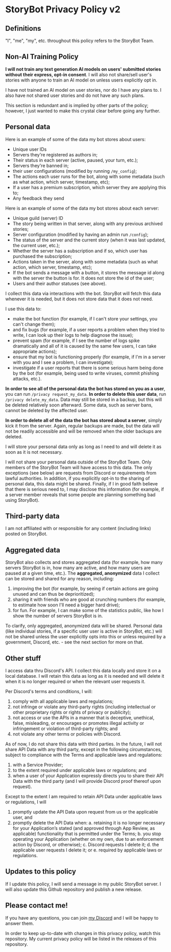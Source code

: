 # StoryBot Privacy Policy v2

## Definitions

"I", "me", "my", etc. throughout this policy refers to the StoryBot Team.

## Non-AI Training Policy

**I will not train any text generation AI models on users' submitted stories without their express, opt-in consent**. I will also not share/sell user's stories with anyone to train an AI model on unless users explicitly opt in.

I have not trained an AI model on user stories, nor do I have any plans to. I also have not shared user stories and do not have any such plans.

This section is redundant and is implied by other parts of the policy; however, I just wanted to make this crystal clear before going any further.

## Personal data

Here is an example of some of the data my bot stores about users:

- Unique user IDs
- Servers they're registered as authors in;
- Their status in each server (active, paused, your turn, etc.);
- Servers they're banned in;
- their user configurations (modified by running `/my_config`);
- The actions each user runs for the bot, along with some metadata (such as what action, which server, timestamp, etc);
- If a user has a premium subscription, which server they are applying this to;
- Any feedback they send

Here is an example of some of the data my bot stores about each server:

- Unique guild (server) ID
- The story being written in that server, along with any previous archived stories;
- Server configuration (modified by having an admin run `/config`);
- The status of the server and the current story (when it was last updated, the current user, etc.);
- Whether the server has a subscription and if so, which user has purchased the subscription;
- Actions taken in the server, along with some metadata (such as what action, which server, timestamp, etc);
- If the bot sends a message with a button, it stores the message id along with the server the button is for. It does not store the id of the user;
- Users and their author statuses (see above).

I collect this data via interactions with the bot. StoryBot will fetch this data whenever it is needed, but it does not store data that it does not need.

I use this data to:

- make the bot function (for example, if I can't store your settings, you can't change them);
- and fix bugs (for example, if a user reports a problem when they tried to write, I can look up their logs to help diagnose the issue);
- prevent spam (for example, if I see the number of logs spike dramatically and all of it is caused by the same few users, I can take appropriate actions);
- ensure that my bot is functioning properly (for example, if I'm in a server with you and I see a problem, I can investigate);
- investigate if a user reports that there is some serious harm being done by the bot (for example, being used to write viruses, commit phishing attacks, etc.).

**In order to see all of the personal data the bot has stored on you as a user**, you can run `/privacy request_my_data`. **In order to delete this user data**, run `/privacy delete_my_data`. Data may still be stored in a backup, but this will be deleted relatively soon afterward. Some data, such as server bans, cannot be deleted by the affected user.

**In order to delete all of the data the bot has stored about a server**, simply kick it from the server. Again, regular backups are made, but the data will not be readily accessible and will be removed when the older backups are deleted.

I will store your personal data only as long as I need to and will delete it as soon as it is not necessary.

I will not share your personal data outside of the StoryBot Team. Only members of the StoryBot Team will have access to this data. The only exceptions (see below) are requests from Discord or requirements from lawful authorities. In addition, if you explicitly opt-in to the sharing of personal data, this data might be shared. Finally, if I in good faith believe that there is serious need to, I may disclose this information (for example, if a server member reveals that some people are planning something bad using StoryBot).

## Third-party data

I am not affiliated with or responsible for any content (including links) posted on StoryBot.

## Aggregated data

StoryBot also collects and stores aggregated data (for example, how many servers StoryBot is in, how many are active, and how many users are paused at a given time, etc.). The __aggregated, anonymized__ data I collect can be stored and shared for any reason, including:

1. improving the bot (for example, by seeing if certain actions are going unused and can thus be deprioritized);
2. sharing it with friends who are good at crunching numbers (for example, to estimate how soon I'll need a bigger hard drive);
3. for fun. For example, I can make some of the statistics public, like how I show the number of servers StoryBot is in.

To clarify, only aggregated, anonymized data will be shared. Personal data (like individual stories, if a specific user user is active in StoryBot, etc.) will not be shared unless the user explicitly opts into this or unless required by a government, Discord, etc. - see the next section for more on that.

## Other stuff

I access data thru Discord's API. I collect this data locally and store it on a local database. I will retain this data as long as it is needed and will delete it when it is no longer required or when the relevant user requests it.

Per Discord's terms and conditions, I will:

1. comply with all applicable laws and regulations;
2. not infringe or violate any third-party rights (including intellectual or other proprietary rights or rights of privacy or publicity);
3. not access or use the APIs in a manner that is deceptive, unethical, false, misleading, or encourages or promotes illegal activity or infringement or violation of third-party rights; and 
4. not violate any other terms or policies with Discord.

As of now, I do not share this data with third parties. In the future, I will not share API Data with any third party, except in the following circumstances, subject to compliance with the Terms and applicable laws and regulations:

1. with a Service Provider;
2. to the extent required under applicable laws or regulations; and 
3. when a user of your Application expressly directs you to share their API Data with the third party (and I will provide Discord proof thereof upon request).

Except to the extent I am required to retain API Data under applicable laws or regulations, I will

1. promptly update the API Data upon request from us or the applicable user, and
2. promptly delete the API Data when:
  a. retaining it is no longer necessary for your Application’s stated (and approved through App Review, as applicable) functionality that is permitted under the Terms;
  b. you stop operating your Application (whether on my own, due to an enforcement action by Discord, or otherwise);
  c. Discord requests I delete it;
  d. the applicable user requests I delete it; or
  e. required by applicable laws or regulations.

## Updates to this policy

If I update this policy, I will send a message in my public StoryBot server. I will also update this Github repository and publish a new release.

## Please contact me!

If you have any questions, you can join [my Discord](https://discord.gg/a28VUkyrxp) and I will be happy to answer them.

In order to keep up-to-date with changes in this privacy policy, watch this repository. My current privacy policy will be listed in the releases of this repository.
